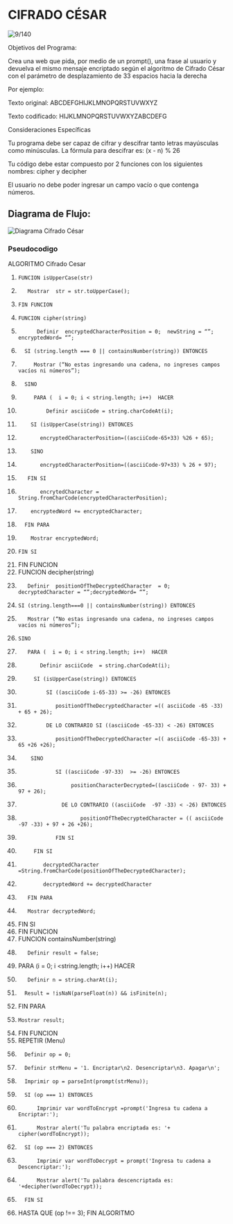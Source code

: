 # CIFRADO CÉSAR
![9/140](assets/docs/logoFinal.jpg "9/140")

 Objetivos del Programa:
<p> Crea una web que pida, por medio de un prompt(), una frase al usuario y devuelva el mismo mensaje encriptado según el algoritmo de Cifrado César con el parámetro de desplazamiento de 33 espacios hacia la derecha</p>

<p>Por ejemplo:</p>

<p>Texto original: ABCDEFGHIJKLMNOPQRSTUVWXYZ</p>
<p>Texto codificado: HIJKLMNOPQRSTUVWXYZABCDEFG</p>

<p>Consideraciones Específicas</p>

<p>Tu programa debe ser capaz de cifrar y descifrar tanto letras mayúsculas como minúsculas. La fórmula para descifrar es: (x - n) % 26</p>
<p>Tu código debe estar compuesto por 2 funciones con los siguientes nombres: cipher y decipher </p>
<p>El usuario no debe poder ingresar un campo vacío o que contenga números. </p>

## Diagrama de Flujo:
![Diagrama Cifrado César](assets/docs/FlujogramaCifradoCesar.jpg "Diagrama de Flujo Cifrado Cesar")


### Pseudocodigo
ALGORITMO Cifrado Cesar
1.     FUNCION isUpperCase(str)
2.        Mostrar  str = str.toUpperCase();
3.     FIN FUNCION
4.     FUNCION cipher(string)
5.           Definir  encryptedCharacterPosition = 0;  newString = “”; encryptedWord= “”;
6.       SI (string.length === 0 || containsNumber(string)) ENTONCES
7.          Mostrar (“No estas ingresando una cadena, no ingreses campos vacíos ni números”);
8.       SINO
9.          PARA (  i = 0; i < string.length; i++)  HACER
10.              Definir asciiCode = string.charCodeAt(i);
11.         SI (isUpperCase(string)) ENTONCES
12.            encryptedCharacterPosition=((asciiCode-65+33) %26 + 65);
13.         SINO
14.            encryptedCharacterPosition=((asciiCode-97+33) % 26 + 97);
15.        FIN SI
16.            encrytedCharacter = String.fromCharCode(encryptedCharacterPosition);
17.         encryptedWord += encryptedCharacter;
18.       FIN PARA
19.         Mostrar encryptedWord;
20.     FIN SI
21.   FIN FUNCION
22.  FUNCION decipher(string)
23.        Definir  positionOfTheDecryptedCharacter  = 0; decryptedCharacter = “”;decryptedWord= “”;
24.     SI (string.length===0 || containsNumber(string)) ENTONCES
25.        Mostrar (“No estas ingresando una cadena, no ingreses campos vacíos ni números”);
26.     SINO
27.        PARA (  i = 0; i < string.length; i++)  HACER
28.            Definir asciiCode  = string.charCodeAt(i);
29.          SI (isUpperCase(string)) ENTONCES
30.              SI ((asciiCode i-65-33) >= -26) ENTONCES
31.                 positionOfTheDecryptedCharacter =(( asciiCode -65 -33) + 65 + 26);
32.              DE LO CONTRARIO SI ((asciiCode -65-33) < -26) ENTONCES
33.                 positionOfTheDecryptedCharacter =(( asciiCode -65-33) + 65 +26 +26);
34.         SINO
35.                 SI ((asciiCode -97-33)  >= -26) ENTONCES           
36.                      positionCharacterDecrypted=((asciiCode - 97- 33) + 97 + 26);
37.                   DE LO CONTRARIO ((asciiCode  -97 -33) < -26) ENTONCES
38.                         positionOfTheDecryptedCharacter = (( asciiCode -97 -33) + 97 + 26 +26);
39.                 FIN SI
40.          FIN SI
41.             decryptedCharacter  =String.fromCharCode(positionOfTheDecryptedCharacter);
42.             decryptedWord += decryptedCharacter
43.        FIN PARA
44.        Mostrar decryptedWord;
45.    FIN SI
46.  FIN FUNCION
47.  FUNCION containsNumber(string)
48.        Definir result = false;
49.    PARA (i = 0; i <string.length; i++) HACER
50.        Definir n = string.charAt(i);
51.       Result = !isNaN(parseFloat(n)) && isFinite(n);
52.    FIN PARA
53.     Mostrar result;
54.  FIN FUNCION
55. REPETIR (Menu)
56.       Definir op = 0;
57.       Definir strMenu = '1. Encriptar\n2. Desencriptar\n3. Apagar\n';
58.       Imprimir op = parseInt(prompt(strMenu));
59.       SI (op === 1) ENTONCES
60.           Imprimir var wordToEncrypt =prompt('Ingresa tu cadena a Encriptar:');
61.           Mostrar alert('Tu palabra encriptada es: '+ cipher(wordToEncrypt));
62.       SI (op === 2) ENTONCES
63.           Imprimir var wordToDecrypt = prompt('Ingresa tu cadena a Descencriptar:');
64.           Mostrar alert('Tu palabra descencriptada es: '+decipher(wordToDecrypt));
65.       FIN SI
66. HASTA QUE (op !== 3);
FIN ALGORITMO

